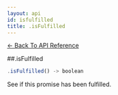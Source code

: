 ```yaml
---
layout: api
id: isfulfilled
title: .isFulfilled
---
```



[← Back To API Reference](/docs/api-reference.html)
<div class="api-code-section"><markdown>
##.isFulfilled

```js
.isFulfilled() -> boolean
```

See if this promise has been fulfilled.
</markdown></div>
